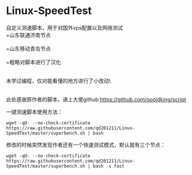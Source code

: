 # Linux-SpeedTest
自定义测速脚本，用于对国外vps配置以及网络测试
<br>
+山东联通济南节点\
<br>+山东移动青岛节点\
<br>+粗略对脚本进行了汉化


<br>未学过编程，仅对能看懂的地方进行了小改动\


<br>此处感谢原作者的脚本，递上大佬github:https://github.com/oooldking/script


一键测速脚本使用方法：

```wget -qO- --no-check-certificate https://raw.githubusercontent.com/qd201211/Linux-SpeedTest/master/superbench.sh | bash```

修改的时候突然发现作者还有一个快速测试模式，默认就有三个节点：

```wget -qO- --no-check-certificate https://raw.githubusercontent.com/qd201211/Linux-SpeedTest/master/superbench.sh | bash -s fast```
